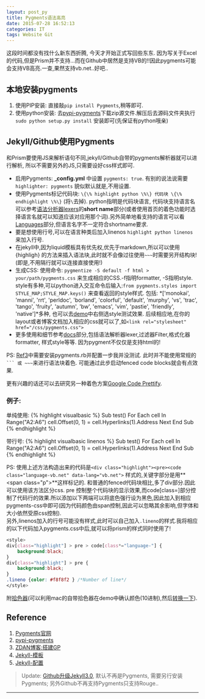 ```yaml
---
layout: post_py
title: Pygments语法高亮
date: 2015-07-28 16:52:13
categories: IT
tags: Website Git
---
```


这段时间都没有找什么新东西折腾, 今天才开始正式写回些东东. 因为写关于Excel的代码,但是Prism并不支持...而在Github中居然是支持VB的!!因此pygments可能会支持VB高亮.一查,果然支持vb.net..好吧..

## 本地安装pygments

1. 使用PIP安装: 直接敲`pip install Pygments`,稍等即可.
2. 使用python安装: 去[pypi-pygments](https://pypi.python.org/pypi/Pygments)下载zip源文件.解压后去源码文件夹执行`sudo python setup.py install` 安装即可(先保证有python哦亲)

## Jekyll/Github使用Pygments
和Prism要使用JS来解析语句不同,jekyll/Github自带的pygments解析器就可以进行解析, 所以不需要另外的JS,只需要设好css样式即可. 

- 启用Pygments: **_config.yml** 中设置 `pygments: true`. 有别的说法说需要`highlighter: pygments` 貌似默认就是,不用设置.
- 使用Pygments标记代码块: `\{\% highlight python \%\} 代码块 \{\% endhighlight \%\}` (将`\`去掉). python指明是代码块语言, 代码块支持语言名可以参考[语法分析器lexers](http://pygments.org/docs/lexers)的**short name**部分(或者使用首页的着色功能时选择语言名就可以知道应该对应用那个词).另外简单地看支持的语言可以看[Languages](http://pygments.org/languages/)部分,但语言名字不一定符合shortname要求.
- 要是想使用行号,可以在语言种类后加入linenos `highlight python linenos` 来加入行号.
- 在jekyll中,因为liquid模板具有优先权,优先于markdown,所以可以使用{highligh} 的方法来插入语法块,此时就不会像过往使用` ~~~ `时需要另开结构块!(即是,不用隔行就可以连接直接使用!)
- 生成CSS: 使用命令: `pygmentize -S default -f html > your/path/pygments.css` 来生成相应的CSS.-f指明formatter, -S指明style. style有多种,可以python进入交互命令后输入:`from pygments.styles import STYLE_MAP;STYLE_MAP.keys()` 来查看返回的style样式. 包括: *['monokai', 'manni', 'rrt', 'perldoc', 'borland', 'colorful', 'default', 'murphy', 'vs', 'trac', 'tango', 'fruity', 'autumn', 'bw', 'emacs', 'vim', 'pastie', 'friendly', 'native']*多种, 也可以去[demo](http://pygments.org/demo/2329807/?style=monokai)中右侧选style测试效果. 后续相应地,在你的layout或者博客文档加入相应的css就可以了,如`<link rel="stylesheet" href="/css/pygments.css">`
- 更多使用和细节参考[docs](http://pygments.org/docs/)部分,包括语法解析器lexer,过滤器Filter,格式化器formatter, 样式style等等. 因为pygment不仅仅是支持html的!

PS: [Ref3](http://zdan.me/post/2015/04/20/use-github-pages-as-blog.html)中需要安装pygments.rb并配置一步我并没测试. 此时并不能使用常规的```` ``` 或 ~~~ ````来进行语法块着色. 可能通过此步启动fenced code blocks就会有点效果.

更有兴趣的话还可以去研究另一种着色方案[Google Code Prettify](https://code.google.com/p/google-code-prettify/).

### 例子:

单纯使用:
{% highlight visualbasic %}
Sub test()
For Each cell In Range("A2:A6")
cell.Offset(0, 1) = cell.Hyperlinks(1).Address
Next
End Sub
{% endhighlight %}

带行号:
{% highlight visualbasic linenos %}
Sub test()
For Each cell In Range("A2:A6")
cell.Offset(0, 1) = cell.Hyperlinks(1).Address
Next
End Sub
{% endhighlight %}


PS:
使用上述方法构造出来的代码是`<div class="highlight"><pre><code class="language-vb.net" data-lang="vb.net">` 样式的,关键字部分是用**\<span class="p"\>**这样标记的. 和普通的fenced代码块相比,多了div部分.因此可以使用该方法区分css. pre 控制整个代码块的显示效果,而code[class=]部分控制了代码行的效果.所以添加以下两端可以将底色强行设为黑色,因此加入到相应pygments-css中即可(因为代码颜色由span控制,因此可以忽略其余影响,但字体和大小依然受原css控制).  
另外,linenos加入的行号可能没有样式,此时可以自己加入`.lineno`的样式.我将相应的以下代码加入pygments.css中后,就可以将prism的样式同时使用了!

~~~css
<style>
div[class="highlight"] > pre > code[class*="language-"] {
	background:black;
}
div[class="highlight"] > pre {
	background:black;
}
.lineno {color: #f8f8f2 } /*Number of line*/
</style>
~~~

附[拾色器](http://www.runoob.com/tags/html-colorpicker.html)(可以利用mac的自带拾色器在demo中确认颜色(10进制),然后[转换一下](http://tool.httpcn.com/Tool/JinZhiZhuanHuan.html?t1_10=238&t1_16=&t2_16=&t2_10=&t3_10=&t3_2=&t4_2=&t4_10=&t5_10=&t5_64=&t6_64=&t6_10=&s7nx=2&t7_x=&s7ny=2&t7_y=&page_url=http%3A%2F%2Ftool.httpcn.com%2FTool%2FJinZhiZhuanHuan.html&word=)).

## Reference
1. [Pygments官网](http://pygments.org/)
2. [pypi-pygments](https://pypi.python.org/pypi/Pygments)
3. [ZDAN博客:搭建GP](http://zdan.me/post/2015/04/20/use-github-pages-as-blog.html)
4. [Jekyll-模板](http://jekyllcn.com/docs/templates/)
5. [Jekyll-配置](http://jekyllcn.com/docs/configuration/)

> Update: [Github升级Jekyll3.0](/2016/02/04/update-github-rouge.html), 默认不再是Pygments, 需要另行安装Pygments; 另外Github不再支持Pygments只支持Rouge.. 

------
